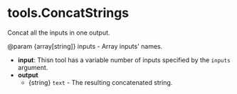 # tools.ConcatStrings


Concat all the inputs in one output. 

@param {array[string]} inputs - Array inputs' names.

* __input__: Thisn tool has a variable number of inputs specified by the `inputs` argument.
* __output__
    * {string} `text` - The resulting concatenated string.
